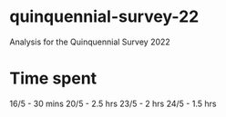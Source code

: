 # quinquennial-survey-22
Analysis for the Quinquennial Survey 2022

# Time spent
16/5 - 30 mins
20/5 - 2.5 hrs
23/5 - 2 hrs
24/5 - 1.5 hrs

